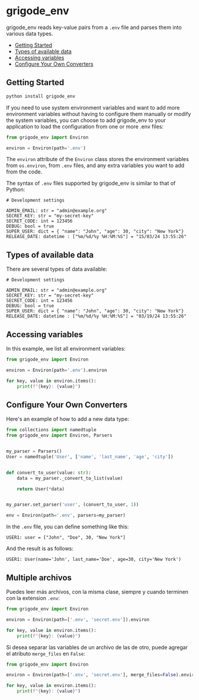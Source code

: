 # grigode_env

grigode_env reads key-value pairs from a `.env` file and parses them into various data types.

- [Getting Started](#getting-started)
- [Types of available data](#types-of-available-data)
- [Accessing variables](#accessing-variables)
- [Configure Your Own Converters](#configure-your-own-converters)

## Getting Started

```bash
python install grigode_env
```

If you need to use system environment variables and want to add more environment variables without having to configure them manually or modify the system variables, you can choose to add grigode_env to your application to load the configuration from one or more .env files:

```python
from grigode_env import Environ

environ = Environ(path='.env')

```

The `environ` attribute of the `Environ` class stores the environment variables from `os.environ`, from `.env` files, and any extra variables you want to add from the code.

The syntax of `.env` files supported by grigode_env is similar to that of Python:

```
# Development settings

ADMIN_EMAIL: str = "admin@example.org"
SECRET_KEY: str = "my-secret-key"
SECRET_CODE: int = 123456
DEBUG: bool = true
SUPER_USER: dict = { "name": "John", "age": 30, "city": "New York"}
RELEASE_DATE: datetime : ["%m/%d/%y %H:%M:%S"] = "15/03/24 13:55:26"
```

## Types of available data

There are several types of data available:

```
# Development settings

ADMIN_EMAIL: str = "admin@example.org"
SECRET_KEY: str = "my-secret-key"
SECRET_CODE: int = 123456
DEBUG: bool = true
SUPER_USER: dict = { "name": "John", "age": 30, "city": "New York"}
RELEASE_DATE: datetime : ["%m/%d/%y %H:%M:%S"] = "03/19/24 13:55:26"
```

## Accessing variables

In this example, we list all environment variables:

```python
from grigode_env import Environ

environ = Environ(path='.env').environ

for key, value in environ.items():
    print(f"{key}: {value}")

```

## Configure Your Own Converters

Here's an example of how to add a new data type:

```python
from collections import namedtuple
from grigode_env import Environ, Parsers


my_parser = Parsers()
User = namedtuple('User', ['name', 'last_name', 'age', 'city'])


def convert_to_user(value: str):
    data = my_parser._convert_to_list(value)

    return User(*data)


my_parser.set_parser('user', (convert_to_user, 1))

env = Environ(path='.env', parsers=my_parser)

```

In the `.env` file, you can define something like this:

```
USER1: user = ["John", "Doe", 30, "New York"]
```

And the result is as follows:

```
USER1: User(name='John', last_name='Doe', age=30, city='New York')
```

## Multiple archivos

Puedes leer más archivos, con la misma clase, siempre y cuando terminen con la extension `.env`:

```python
from grigode_env import Environ

environ = Environ(path=['.env', 'secret.env']).environ

for key, value in environ.items():
    print(f"{key}: {value}")

```

Si desea separar las variables de un archivo de las de otro, puede agregar el atributo `merge_files` en `False`:

```python
from grigode_env import Environ

environ = Environ(path=['.env', 'secret.env'], merge_files=False).environ

for key, value in environ.items():
    print(f"{key}: {value}")

```
